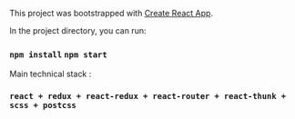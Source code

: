 This project was bootstrapped with [Create React App](https://github.com/facebookincubator/create-react-app).

In the project directory, you can run:

### `npm install` `npm start`

Main technical stack :

### `react + redux + react-redux + react-router + react-thunk + scss + postcss`